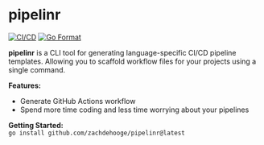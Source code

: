 # pipelinr

[![CI/CD](https://github.com/Zachdehooge/pipelinr/actions/workflows/golang.yml/badge.svg)](https://github.com/Zachdehooge/pipelinr/actions/workflows/golang.yml)
[![Go Format](https://github.com/Zachdehooge/pipelinr/actions/workflows/golang_format.yml/badge.svg)](https://github.com/Zachdehooge/pipelinr/actions/workflows/golang_format.yml)

**pipelinr** is a CLI tool for generating language-specific CI/CD pipeline templates. Allowing you to scaffold workflow files for your projects using a single command.

**Features:**
- Generate GitHub Actions workflow
- Spend more time coding and less time worrying about your pipelines 

**Getting Started:**  
`go install github.com/zachdehooge/pipelinr@latest`
